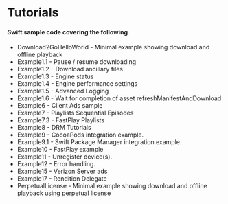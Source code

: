 Tutorials
=======================================

#### Swift sample code covering the following

* Download2GoHelloWorld - Minimal example showing download and offline playback
* Example1.1 - Pause / resume downloading
* Example1.2 - Download ancillary files
* Example1.3 - Engine status
* Example1.4 - Engine performance settings
* Example1.5 - Advanced Logging
* Example1.6 - Wait for completion of asset refreshManifestAndDownload
* Example6 - Client Ads sample
* Example7 - Playlists Sequential Episodes
* Example7.3 - FastPlay Playlists
* Example8 - DRM Tutorials
* Example9 - CocoaPods integration example.
* Example9.1 - Swift Package Manager integration example.
* Example10 - FastPlay example
* Example11 - Unregister device(s).
* Example12 - Error handling.
* Example15 - Verizon Server ads
* Example17 - Rendition Delegate
* PerpetualLicense - Minimal example showing download and offline playback using perpetual license